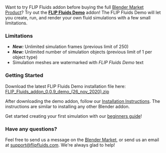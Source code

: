 Want to try FLIP Fluids addon before buying the full [Blender Market Product](https://blendermarket.com/products/flipfluids)? Try out the **[FLIP Fluids Demo](https://github.com/rlguy/Blender-FLIP-Fluids/wiki/FLIP-Fluids-Demo-Addon)** addon! The FLIP Fluids Demo will let you create, run, and render your own fluid simulations with a few small limitations.

### Limitations

- _**New:**_ Unlimited simulation frames (previous limit of 250) 
- _**New:**_ Unlimited number of simulation objects (previous limit of 1 per object type) 
- Simulation meshes are watermarked with _FLIP Fluids Demo_ text

### Getting Started

Download the latest FLIP Fluids Demo installation file here: [FLIP_Fluids_addon_0.0.9_demo_(26_nov_2020).zip](https://github.com/rlguy/Blender-FLIP-Fluids/releases/download/v0.0.9/FLIP_Fluids_addon_0.0.9_demo_(26_nov_2020).zip)

After downloading the demo addon, follow our [Installation Instructions](https://github.com/rlguy/Blender-FLIP-Fluids/wiki/Addon-Installation-and-Uninstallation). The instructions are similar to installing any other Blender addon.

Get started creating your first simulation with our [beginners guide](https://github.com/rlguy/Blender-FLIP-Fluids/wiki/Creating-Your-First-FLIP-Fluids-Simulation)!

### Have any questions?

Feel free to send us a message on the [Blender Market](https://blendermarket.com/products/flipfluids), or send us an email at support@flipfluids.com. We're always glad to help!
